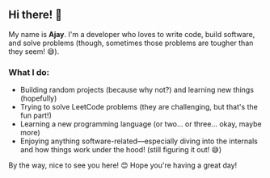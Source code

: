 ## Hi there! 👋

My name is **Ajay**. I'm a developer who loves to write code, build software, and solve problems (though, sometimes those problems are tougher than they seem! 😅).

### What I do:
- Building random projects (because why not?) and learning new things (hopefully)
- Trying to solve LeetCode problems (they are challenging, but that's the fun part!)
- Learning a new programming language (or two… or three... okay, maybe more)
- Enjoying anything software-related—especially diving into the internals and how things work under the hood! (still figuring it out! 😅)

By the way, nice to see you here! 😊 Hope you're having a great day!

<!--

Below are some more info about me if you want.

#### :wave: Hi, my name is Ajay. 
I am developer (pragmatic pessimist maybe?), trying to craft softwares (not succeeded in that so far :stuck_out_tongue:).  
So far, I have used, Python, FastAPI, JavaScript, React, TailwindCSS and Selenium.

I love learning anything (even remotely) related to software development - mostly the internals of any software.

Currently, I am learning,
- Golang
- AWS

Some of my favourite things are,
- List comprehension in Python (loves to one-liners whenever possible)
- React + TailwindCSS + Vite (best for my not-so-good projects)
- Github Actions (Give it a try)

I am interested in Compiler Design, Cryptography, Machine Learning, 

Also, I like to read technical blogs. I have listed them [here](https://er-knight.github.io/blogs/).  
Do you participate in Programming Contests? [This](https://er-knight.github.io/contests/) might come handy.  
Do you like anime? [This](http://animeshare.onrender.com/) might be of your interest.

-->
